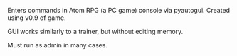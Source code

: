 Enters commands in Atom RPG (a PC game) console via pyautogui. Created using v0.9 of game.

GUI works similarly to a trainer, but without editing memory.

Must run as admin in many cases.
